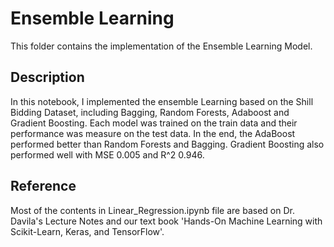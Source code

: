 # Ensemble Learning
This folder contains the implementation of the Ensemble Learning Model.

## Description
In this notebook, I implemented the ensemble Learning based on the Shill Bidding Dataset, including Bagging, Random Forests, Adaboost and Gradient Boosting. Each model was trained on the train data and their performance was measure on the test data. In the end, the AdaBoost performed better than Random Forests and Bagging. Gradient Boosting also performed well with MSE 0.005 and R^2 0.946.

## Reference
Most of the contents in Linear_Regression.ipynb file are based on Dr. Davila's Lecture Notes and our text book 'Hands-On Machine Learning with Scikit-Learn, Keras, and TensorFlow'.